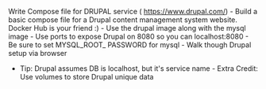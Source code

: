 Write Compose file for DRUPAL service ( https://www.drupal.com/) - Build a basic compose file for a Drupal content management system website. Docker Hub is your friend :) - Use the drupal image along with the mysql image - Use ports to expose Drupal on 8080 so you can localhost:8080 - Be sure to set MYSQL_ROOT_ PASSWORD for mysql - Walk though Drupal setup via browser

- Tip: Drupal assumes DB is localhost, but it's service name - Extra Credit: Use volumes to store Drupal unique data
